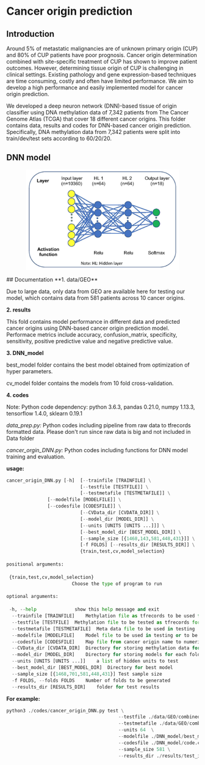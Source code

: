 
# Cancer origin prediction
## Introduction
   Around 5% of metastatic malignancies are of unknown primary origin (CUP) and 80% of CUP patients have poor prognosis. Cancer origin determination combined with site-specific treatment of CUP has shown to improve patient outcomes. However, determining tissue origin of CUP is challenging in clinical settings. Existing pathology and gene expression-based techniques are time consuming, costly and often have limited performance. We aim to develop a high performance and easily implemented model for cancer origin prediction.
   
   We developed a deep neuron network (DNN)-based tissue of origin classifier using DNA methylation data of 7,342 patients from The Cancer Genome Atlas (TCGA) that cover 18 different cancer origins. 
This folder contains data, results and codes for DNN-based cancer origin prediction. Specifically, DNA methylation data from 7,342 patients were split into train/dev/test sets according to 60/20/20.

## DNN model
<p align="center">
  <img src="./figures/model.jpg" width="400">
</p>
## Documentation
**1. data/GEO**

  Due to large data, only data from GEO are available here for testing our model, which contains data from 581 patients across 10 cancer origins.

**2. results**
   
   This fold contains model performance in different data and predicted cancer origins using DNN-based cancer origin prediction model. Performace metrics include accuracy,  confusion_matrix, specificity, sensitivity, positive predictive value and negative predictive value.

**3. DNN_model**
   
   best_model folder contains the best model obtained from optimization of hyper parameters.
   
   cv_model folder contains the models from 10 fold cross-validation.

**4. codes**

   Note: Python code dependency: python 3.6.3, pandas 0.21.0, numpy 1.13.3, tensorflow 1.4.0, sklearn 0.19.1
   
   *data_prep.py:* Python codes including pipeline from raw data to tfrecords formatted data. Please don't run since raw data is big and not included in Data folder

   *cancer_orgin_DNN.py:*  Python codes including functions for DNN model training and evaluation.



   **usage:**
   ```python
   cancer_origin_DNN.py [-h]  [--trainfile [TRAINFILE] \
                              [--testfile [TESTFILE]] \
                              [--testmetafile [TESTMETAFILE]] \
			      [--modelfile [MODELFILE]] \
			      [--codesfile [CODESFILE]] \
                              [--CVData_dir [CVDATA_DIR]] \
                              [--model_dir [MODEL_DIR]] \
                              [--units [UNITS [UNITS ...]]] \
                              [--best_model_dir [BEST_MODEL_DIR]] \
                              [--sample_size [{1468,143,581,448,431}]] \
                              [-f FOLDS] [--results_dir [RESULTS_DIR]] \
                              {train,test,cv,model_selection}
   
   positional arguments:
    
    {train,test,cv,model_selection}
                           Choose the type of program to run

   optional arguments:
    
    -h, --help            	show this help message and exit
     --trainfile [TRAINFILE]	Methylation file as tfrecords to be used for training model
     --testfile [TESTFILE]	Methylation file to be tested as tfrecords format
     --testmetafile [TESTMETAFILE]	Meta data file to be used in testing
     --modelfile [MODELFILE]	Model file to be used in testing or to be saved in training.
     --codesfile [CODESFILE]	Map file from cancer origin name to numeric value as csv format.
     --CVData_dir [CVDATA_DIR]	Directory for storing methylation data for each fold
     --model_dir [MODEL_DIR]	Directory for storing models for each fold
     --units [UNITS [UNITS ...]]	a list of hidden units to test
     --best_model_dir [BEST_MODEL_DIR]	Directory for best model
     --sample_size [{1468,701,581,448,431}]	Test sample size
     -f FOLDS, --folds FOLDS	Number of folds to be generated
     --results_dir [RESULTS_DIR]	folder for test results

   ```
   **For example:**
   ```python
   python3 ./codes/cancer_origin_DNN.py test \
                                            --testfile ./data/GEO/combined_final.tfrecords \
                                            --testmetafile ./data/GEO/combined_final_meta.csv \
                                            --units 64  \
                                            --modelfile ./DNN_model/best_model/model_0.ckpt \
                                            --codesfile ./DNN_model/code.csv \
                                            --sample_size 581 \
                                            --results_dir ./results/test_ind/
  ```
